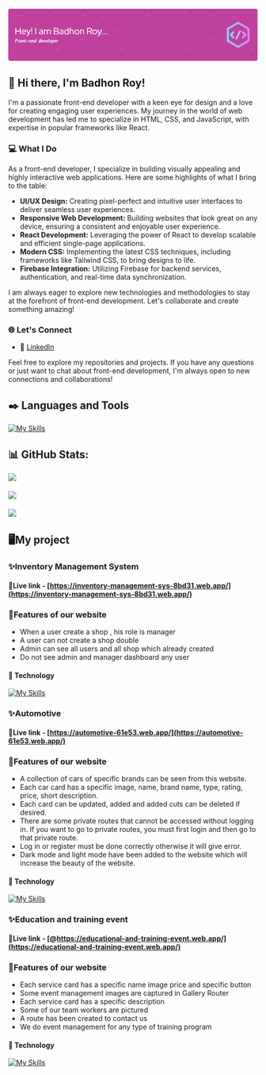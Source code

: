 ![Header](https://raw.githubusercontent.com/Badhon-Roy/Badhon-Roy/main/images/CoverPhoto/github-header-image.png)

## 👋 Hi there, I'm Badhon Roy!

I'm a passionate front-end developer with a keen eye for design and a love for creating engaging user experiences. My journey in the world of web development has led me to specialize in HTML, CSS, and JavaScript, with expertise in popular frameworks like React.

### 💻 What I Do
As a front-end developer, I specialize in building visually appealing and highly interactive web applications. Here are some highlights of what I bring to the table:
- **UI/UX Design:** Creating pixel-perfect and intuitive user interfaces to deliver seamless user experiences.
- **Responsive Web Development:** Building websites that look great on any device, ensuring a consistent and enjoyable user experience.
- **React Development:** Leveraging the power of React to develop scalable and efficient single-page applications.
- **Modern CSS:** Implementing the latest CSS techniques, including frameworks like Tailwind CSS, to bring designs to life.
- **Firebase Integration:** Utilizing Firebase for backend services, authentication, and real-time data synchronization.

I am always eager to explore new technologies and methodologies to stay at the forefront of front-end development. Let's collaborate and create something amazing!


### 🌐 Let's Connect
- 💼 [LinkedIn](https://www.linkedin.com/in/badhon-roy-515303297/)

Feel free to explore my repositories and projects. If you have any questions or just want to chat about front-end development, I'm always open to new connections and collaborations!
## ✒️ Languages and Tools
[![My Skills](https://skillicons.dev/icons?i=html,css,tailwind,bootstrap,javascript,react,mongodb,express,vite,firebase,vscode,git,github,figma)](https://skillicons.dev)


## 📊 GitHub Stats:
![](https://github-readme-stats.vercel.app/api?username=Badhon-Roy&theme=radical&hide_border=false&include_all_commits=true&count_private=true)<br/><br/>
![](https://github-readme-streak-stats.herokuapp.com/?user=Badhon-Roy&theme=radical&hide_border=false)<br/><br/>
![](https://github-readme-stats.vercel.app/api/top-langs/?username=Badhon-Roy&theme=radical&hide_border=false&include_all_commits=true&count_private=true&layout=compact)

## 🖥️My project
### ✨Inventory Management System
#### 🔗Live link - [https://inventory-management-sys-8bd31.web.app/](https://inventory-management-sys-8bd31.web.app/)
### 👀Features of our website
- When a user create a shop , his role is manager
- A user can not create a shop double
- Admin can see all users and all shop which already created
- Do not see admin and manager dashboard any user
#### 🤖 Technology
[![My Skills](https://skillicons.dev/icons?i=html,css,tailwind,react,mongodb,express,vite,firebase,vscode)](https://skillicons.dev)
### ✨Automotive
#### 🔗Live link - [https://automotive-61e53.web.app/](https://automotive-61e53.web.app/)
### 👀Features of our website
- A collection of cars of specific brands can be seen from this website.
- Each car card has a specific image, name, brand name, type, rating, price, short description.
- Each card can be updated, added and added cuts can be deleted if desired.
- There are some private routes that cannot be accessed without logging in. If you want to go to private routes, you must first login and then go to that private route.
- Log in or register must be done correctly otherwise it will give error.
- Dark mode and light mode have been added to the website which will increase the beauty of the website.
#### 🤖 Technology
[![My Skills](https://skillicons.dev/icons?i=html,css,tailwind,react,mongodb,express,vite,firebase,vscode)](https://skillicons.dev)



### ✨Education and training event
#### 🔗Live link - [@https://educational-and-training-event.web.app/](https://educational-and-training-event.web.app/)
### 👀Features of our website
- Each service card has a specific name image price and specific button
- Some event management images are captured in Gallery Router
- Each service card has a specific description
- Some of our team workers are pictured
- A route has been created to contact us
- We do event management for any type of training program
#### 🤖 Technology
[![My Skills](https://skillicons.dev/icons?i=html,css,tailwind,react,vite,firebase,vscode)](https://skillicons.dev)